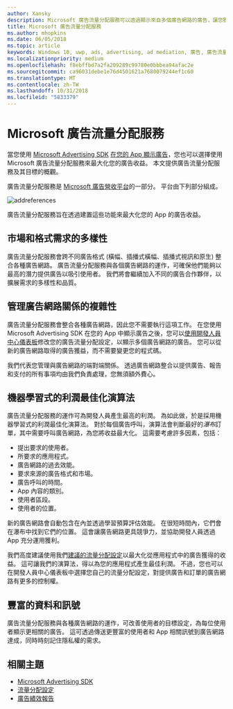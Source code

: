 ```yaml
---
author: Xansky
description: Microsoft 廣告流量分配服務可以透過顯示來自多個廣告網路的廣告，讓您獲得最大的廣告收益並充分發揮應用程式促銷功能。
title: Microsoft 廣告流量分配服務
ms.author: mhopkins
ms.date: 06/05/2018
ms.topic: article
keywords: Windows 10, uwp, ads, advertising, ad mediation, 廣告, 廣告流量分配
ms.localizationpriority: medium
ms.openlocfilehash: f8ebffbd7a2fa209289c99780e0bbbea94afac2e
ms.sourcegitcommit: ca96031debe1e76d4501621a7680079244ef1c60
ms.translationtype: MT
ms.contentlocale: zh-TW
ms.lasthandoff: 10/31/2018
ms.locfileid: "5833379"
---
```

# <a name="microsoft-ad-mediation-service"></a>Microsoft 廣告流量分配服務

當您使用 [Microsoft Advertising SDK](http://aka.ms/ads-sdk-uwp) [在您的 App 顯示廣告](display-ads-in-your-app.md)，您也可以選擇使用 Microsoft 廣告流量分配服務來最大化您的廣告收益。 本文提供廣告流量分配服務及其目標的概觀。

廣告流量分配服務是 [Microsoft 廣告營收平台](https://developer.microsoft.com/windows/ad-monetization-platform)的一部分。 平台由下列部分組成。

![addreferences](images/ad-mediation-service.png)

廣告流量分配服務旨在透過建置這些功能來最大化您的 App 的廣告收益。

## <a name="diversity-of-demand-by-market-and-format"></a>市場和格式需求的多樣性

廣告流量分配服務會跨不同廣告格式 (橫幅、插播式橫幅、插播式視訊和原生) 整合各種廣告網路。 廣告流量分配服務與各個廣告網路的運作，可確保他們能夠以最高的潛力提供廣告以吸引使用者。 我們將會繼續加入不同的廣告合作夥伴，以擴展需求的多樣性和品質。

## <a name="manage-complexity-of-ad-network-relationships"></a>管理廣告網路關係的複雜性  

廣告流量分配服務會整合各種廣告網路，因此您不需要執行這項工作。 在您使用 Microsoft Advertising SDK 在您的 App 中顯示廣告之後，您可以[使用開發人員中心儀表板](../publish/in-app-ads.md#mediation-settings)修改您的廣告流量分配設定，以顯示多個廣告網路的廣告。 您可以從新的廣告網路取得的廣告獲益，而不需要變更您的程式碼。

我們代表您管理與廣告網路的端對端關係。 透過廣告網路整合以提供廣告、報告和支付的所有事項均由我們負責處理，您無須額外費心。

## <a name="machine-learning-based-yield-optimization-algorithms"></a>機器學習式的利潤最佳化演算法

廣告流量分配服務的運作可為開發人員產生最高的利潤。 為如此做，於是採用機器學習式的利潤最佳化演算法。 對於每個廣告呼叫，演算法會判斷最好的*瀑布*訂單，其中需要呼叫廣告網路，為您將收益最大化。 這需要考慮許多因素，包括：

* 提出要求的使用者。
* 所要求的應用程式。
* 廣告網路的過去效能。
* 要求來源的廣告格式和市場。
* 廣告呼叫的時間。
* App 內容的類別。
* 使用者區段。
* 使用者的位置。

新的廣告網路會自動包含在內並透過學習預算評估效能。 在很短時間內，它們會在瀑布中找到它們的位置。 這會讓廣告網路更具競爭力，並協助開發人員透過 App 充分運用獲利。

我們高度建議使用我們[建議的流量分配設定](../publish/in-app-ads.md#mediation-settings)以最大化從應用程式中的廣告獲得的收益。 這可讓我們的演算法，得以為您的應用程式產生最佳利潤。 不過，您也可以在開發人員中心儀表板中選擇您自己的流量分配設定，對提供廣告和訂單的廣告網路有更多的控制權。

## <a name="rich-data-and-signals"></a>豐富的資料和訊號

廣告流量分配服務與各種廣告網路的運作，可改善使用者的目標設定，為每位使用者顯示更相關的廣告。 這可透過傳送更豐富的使用者和 App 相關訊號到廣告網路達成，同時時刻記住隱私權的需求。

## <a name="related-topics"></a>相關主題

* [Microsoft Advertising SDK](http://aka.ms/ads-sdk-uwp)
* [流量分配設定](../publish/in-app-ads.md#mediation-settings)
* [廣告績效報告](../publish/advertising-performance-report.md)
